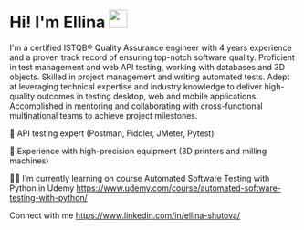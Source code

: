 <html lang="en">
<head>
    <meta charset="UTF-8">
    <meta name="viewport" content="width=device-width, initial-scale=1.0">
</head>
<body>

<div class="header">
    <h1>Hi! I'm Ellina</a> 
    <img src="https://github.com/blackcater/blackcater/raw/main/images/Hi.gif" height="32"/></h1>
</div>

</body>
</html>
  
  
I'm a certified ISTQB® Quality Assurance engineer with 4 years experience and a proven track record of ensuring top-notch software quality. Proficient in test management and web API testing, working with databases and 3D objects. Skilled in project management and writing automated tests. Adept at leveraging technical expertise and industry knowledge to deliver high-quality outcomes in testing desktop, web and mobile applications. Accomplished in mentoring and collaborating with cross-functional multinational teams to achieve project milestones.  

🔎 API testing expert (Postman, Fiddler, JMeter, Pytest)  
  
🔬 Experience with high-precision equipment (3D printers and milling machines)  
  
👩‍🎓 I’m currently learning on course Automated Software Testing with Python in Udemy https://www.udemy.com/course/automated-software-testing-with-python/  
  
   
Connect with me https://www.linkedin.com/in/ellina-shutova/  
